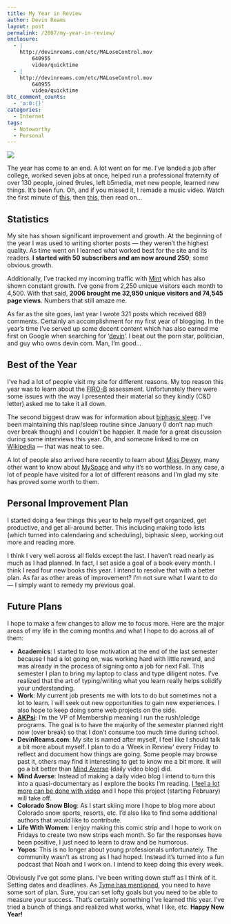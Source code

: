 ```yaml
---
title: My Year in Review
author: Devin Reams
layout: post
permalink: /2007/my-year-in-review/
enclosure:
  - |
    http://devinreams.com/etc/MALoseControl.mov
    	640955
    	video/quicktime
  - |
    http://devinreams.com/etc/MALoseControl.mov
    	640955
    	video/quicktime
btc_comment_counts:
  - 'a:0:{}'
categories:
  - Internet
tags:
  - Noteworthy
  - Personal
---
```

<img src="http://devinreams.com/wp-content/uploads/2007/01/calendar.jpg" align="center" />

The year has come to an end. A lot went on for me. I&#8217;ve landed a job after college, worked seven jobs at once, helped run a professional fraternity of over 130 people, joined 9rules, left b5media, met new people, learned new things. It&#8217;s been fun. Oh, and if you missed it, I remade a music video. Watch the first minute of [this][1], then [this][2], then read on&#8230;

<!--more-->

## Statistics

My site has shown significant improvement and growth. At the beginning of the year I was used to writing shorter posts &#8212; they weren&#8217;t the highest quality. As time went on I learned what worked best for the site and its readers. **I started with 50 subscribers and am now around 250**; some obvious growth.

Additionally, I&#8217;ve tracked my incoming traffic with [Mint][3] which has also shown constant growth. I&#8217;ve gone from 2,250 unique visitors each month to 4,500. With that said, **2006 brought me 32,950 unique visitors and 74,545 page views**. Numbers that still amaze me.

As far as the site goes, last year I wrote 321 posts which received 689 comments. Certainly an accomplishment for my first year of blogging. In the year&#8217;s time I&#8217;ve served up some decent content which has also earned me first on Google when searching for &#8216;[devin][4]&#8216;. I beat out the porn star, politician, and guy who owns devin.com. Man, I&#8217;m good&#8230;

## Best of the Year

I&#8217;ve had a lot of people visit my site for different reasons. My top reason this year was to learn about the [FIRO-B][5] assessment. Unfortunately there were some issues with the way I presented their material so they kindly (C&#038;D letter) asked me to take it all down.

The second biggest draw was for information about [biphasic sleep][6]. I&#8217;ve been maintaining this nap/sleep routine since January (I don&#8217;t nap much over break though) and I couldn&#8217;t be happier. It made for a great discussion during some interviews this year. Oh, and someone linked to me on [Wikipedia][7] &#8212; that was neat to see.

A lot of people also arrived here recently to learn about [Miss Dewey][8], many other want to know about [MySpace][9] and why it&#8217;s so worthless. In any case, a lot of people have visited for a lot of different reasons and I&#8217;m glad my site has proved some worth to them.

## Personal Improvement Plan

I started doing a few things this year to help myself get organized, get productive, and get all-around better. This including making todo lists (which turned into calendaring and scheduling), biphasic sleep, working out more and reading more.

I think I very well across all fields except the last. I haven&#8217;t read nearly as much as I had planned. In fact, I set aside a goal of a book every month. I think I read four new books this year. I intend to resolve that with a better plan. As far as other areas of improvement? I&#8217;m not sure what I want to do &#8212; I simply want to remedy my previous goal.

## Future Plans

I hope to make a few changes to allow me to focus more. Here are the major areas of my life in the coming months and what I hope to do across all of them:

*   **Academics**: I started to lose motivation at the end of the last semester because I had a lot going on, was working hard with little reward, and was already in the process of signing onto a job for next Fall. This semester I plan to bring my laptop to class and type diligent notes. I&#8217;ve realized that the art of typing/writing what you learn really helps solidify your understanding.
*   **Work**: My current job presents me with lots to do but sometimes not a lot to learn. I will seek out new opportunities to gain new experiences. I also hope to keep doing some web projects on the side.
*   **[AKPsi][10]**: I&#8217;m the VP of Membership meaning I run the rush/pledge programs. The goal is to have the majority of the semester planned right now (over break) so that I don&#8217;t consume too much time during school.
*   **DevinReams.com**: My site is named after myself, I feel like I should talk a bit more about myself. I plan to do a &#8216;Week in Review&#8217; every Friday to reflect and document how things are going. Some people may browse past it, others may find it interesting to get to know me a bit more. It will go a bit better than [Mind Averse][11] (daily video blog) did.
*   **Mind Averse**: Instead of making a daily video blog I intend to turn this into a quasi-documentary as I explore the books I&#8217;m reading. [I feel a lot more can be done with video][12] and I hope this project (starting February) will take off.
*   **Colorado Snow Blog**: As I start skiing more I hope to blog more about Colorado snow sports, resorts, etc. I&#8217;d also like to find some additional authors that would like to contribute.
*   **Life With Women**: I enjoy making this comic strip and I hope to work on Fridays to create two new strips each month. So far the responses have been positive, I just need to learn to draw and be humorous.
*   **Yopos**: This is no longer about young professionals unfortunately. The community wasn&#8217;t as strong as I had hoped. Instead it&#8217;s turned into a fun podcast that Noah and I work on. I intend to keep doing this every week.

Obviously I&#8217;ve got some plans. I&#8217;ve been writing down stuff as I think of it. Setting dates and deadlines. As [Tyme has mentioned][13], you need to have some sort of plan. Sure, you can set lofty goals but you need to be able to measure your success. That&#8217;s certainly something I&#8217;ve learned this year. I&#8217;ve tried a bunch of things and realized what works, what I like, etc. **Happy New Year!**

 [1]: http://www.youtube.com/watch?v=JGU_RqgIHn0
 [2]: http://devinreams.com/etc/MALoseControl.mov
 [3]: http://www.haveamint.com
 [4]: http://www.google.com/search?q=devin&#038;ie=utf-8&#038;oe=utf-8&#038;rls=org.mozilla:en-US:official&#038;client=firefox-a
 [5]: http://www.cpp-db.com/products/firo-b/index.asp
 [6]: http://devinreams.com/2006/02/21/biphasic-sleep-faq/
 [7]: http://en.wikipedia.org/wiki/Biphasic_sleep
 [8]: http://devinreams.com/2006/10/18/miss-dewey-sucks/
 [9]: http://devinreams.com/index.php?s=myspace
 [10]: http://www.cuakpsi.com/
 [11]: http://devin.reams.me/
 [12]: http://devinreams.com/2006/11/14/bookumentaries/
 [13]: http://nottoogeeky.com/bloggers-resolutions-and-multiple-blogs/